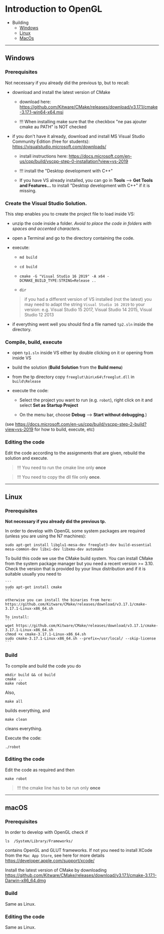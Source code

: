# Introduction to OpenGL

- Building
  * [Windows](#windows)
  * [Linux](#linux)
  * [MacOs](#macos)

---

## Windows

### Prerequisites

Not necessary if you already did the previous tp, but to recall:
* download and install the latest version of CMake

   * download here: https://github.com/Kitware/CMake/releases/download/v3.17.1/cmake-3.17.1-win64-x64.msi
   
   * !!! When installing make sure that the checkbox "ne pas ajouter cmake au PATH" is NOT checked
 

* if you don't have it already, download and install MS Visual Studio Community Edition (free for students): https://visualstudio.microsoft.com/downloads/

    * install instructions here: https://docs.microsoft.com/en-us/cpp/build/vscpp-step-0-installation?view=vs-2019
    
    * !!! install the "Desktop development with C++"
    
    * If you have VS already installed, you can go in **Tools** --> **Get Tools and Features...** to install "Desktop development with C++" if it is missing.


### Create the Visual Studio Solution. 

This step enables you to create the project file to load inside VS:

* unzip the code inside a folder. *Avoid to place the code in folders with spaces and accented characters*.

* open a Terminal and go to the directory containing the code.

* execute:

  * `md build`
  
  * `cd build`
  
  * `cmake -G "Visual Studio 16 2019" -A x64 -DCMAKE_BUILD_TYPE:STRING=Release ..`
  
  * `dir`
  
  > if you had a different version of VS installed (not the latest) you may need to adapt the string `Visual Studio 16 2019` to your version: e.g. Visual Studio 15 2017, Visual Studio 14 2015, Visual Studio 12 2013
  
* if everything went well you should find a file named `tp2.sln` inside the directory.


### Compile, build, execute 

* open `tp1.sln` inside VS either by double clicking on it or opening from inside VS

* build the solution (**Build Solution** from the **Build menu**)

* from the tp directory copy `freeglut\bin\x64\freeglut.dll` in `build\Release`

* execute the code:  

  * Select the project you want to run (e.g. `robot`), right click on it and select **Set as Startup Project** 
  
  * On the menu bar, choose **Debug** --> **Start without debugging**.)

(see https://docs.microsoft.com/en-us/cpp/build/vscpp-step-2-build?view=vs-2019 for how to build, execute, etc)


### Editing the code

Edit the code according to the assignments that are given, rebuild the solution and execute. 

> !!! You need to run the cmake line only **once**

> !!! You need to copy the dll file only **once**.

---

## Linux

### Prerequisites

**Not necessary if you already did the previous tp.** 

In order to develop with OpenGL some system packages are required (unless you are using the N7 machines):

```
sudo apt-get install libglu1-mesa-dev freeglut3-dev build-essential mesa-common-dev libxi-dev libxmu-dev automake
```

To build this code we use the CMake build system. You can install CMake from the system package manager but you need a recent version >= 3.10. Check the version that is provided by your linux distribution and if it is suitable usually you need to

    ```
    sudo apt-get install cmake
    ```

    otherwise you can install the binaries from here: https://github.com/Kitware/CMake/releases/download/v3.17.1/cmake-3.17.1-Linux-x86_64.sh
    
    To install:
    ```
    wget https://github.com/Kitware/CMake/releases/download/v3.17.1/cmake-3.17.1-Linux-x86_64.sh
    chmod +x cmake-3.17.1-Linux-x86_64.sh
    sudo cmake-3.17.1-Linux-x86_64.sh --prefix=/usr/local/ --skip-license
    ```
  
### Build
 
To compile and build the code you do 

 ```
 mkdir build && cd build
 cmake ..
 make robot
 ```

Also,

```
make all
```
builds everything, and

```
make clean
```
cleans everything.

Execute the code:

```
./robot
```

### Editing the code

Edit the code as required and then

```
make robot
```

> !!! the cmake line has to be run only **once**

---

## macOS

### Prerequisites

In order to develop with OpenGL check if 

```
ls  /System/Library/Frameworks/
```
contains OpenGL and GLUT frameworks.
If not you need to install XCode  from the `Mac App Store`, see here for more details https://developer.apple.com/support/xcode/

Install the latest version of CMake by downloading https://github.com/Kitware/CMake/releases/download/v3.17.1/cmake-3.17.1-Darwin-x86_64.dmg

### Build
 
Same as Linux.
 
### Editing the code
 
Same as Linux.
 
 
